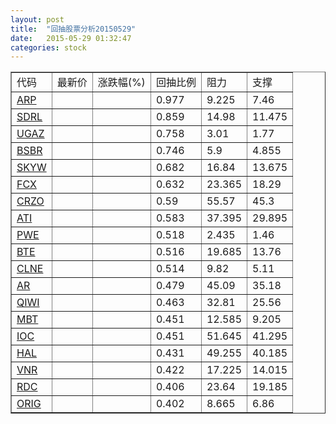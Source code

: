 ```yaml
---
layout: post
title:  "回抽股票分析20150529"
date:   2015-05-29 01:32:47
categories: stock
---
```

<script type="text/javascript">
var stockList = []
stockList.push('gb_arp');
stockList.push('gb_sdrl');
stockList.push('gb_ugaz');
stockList.push('gb_bsbr');
stockList.push('gb_skyw');
stockList.push('gb_fcx');
stockList.push('gb_crzo');
stockList.push('gb_ati');
stockList.push('gb_pwe');
stockList.push('gb_bte');
stockList.push('gb_clne');
stockList.push('gb_ar');
stockList.push('gb_qiwi');
stockList.push('gb_mbt');
stockList.push('gb_ioc');
stockList.push('gb_hal');
stockList.push('gb_vnr');
stockList.push('gb_rdc');
stockList.push('gb_orig');
</script>
<table border="1">
 <tr>
 <td>代码</td>
 <td>最新价</td>
 <td>涨跌幅(%)</td>
 <td>回抽比例</td>
 <td>阻力</td>
 <td>支撑</td>
</tr>
  <tr id="arp">
  <td><a href="http://stock.finance.sina.com.cn/usstock/quotes/ARP.html" target="_blank">ARP</a></td><td></td><td></td><td>0.977</td><td>9.225</td><td>7.46</td></tr>
  <tr id="sdrl">
  <td><a href="http://stock.finance.sina.com.cn/usstock/quotes/SDRL.html" target="_blank">SDRL</a></td><td></td><td></td><td>0.859</td><td>14.98</td><td>11.475</td></tr>
  <tr id="ugaz">
  <td><a href="http://stock.finance.sina.com.cn/usstock/quotes/UGAZ.html" target="_blank">UGAZ</a></td><td></td><td></td><td>0.758</td><td>3.01</td><td>1.77</td></tr>
  <tr id="bsbr">
  <td><a href="http://stock.finance.sina.com.cn/usstock/quotes/BSBR.html" target="_blank">BSBR</a></td><td></td><td></td><td>0.746</td><td>5.9</td><td>4.855</td></tr>
  <tr id="skyw">
  <td><a href="http://stock.finance.sina.com.cn/usstock/quotes/SKYW.html" target="_blank">SKYW</a></td><td></td><td></td><td>0.682</td><td>16.84</td><td>13.675</td></tr>
  <tr id="fcx">
  <td><a href="http://stock.finance.sina.com.cn/usstock/quotes/FCX.html" target="_blank">FCX</a></td><td></td><td></td><td>0.632</td><td>23.365</td><td>18.29</td></tr>
  <tr id="crzo">
  <td><a href="http://stock.finance.sina.com.cn/usstock/quotes/CRZO.html" target="_blank">CRZO</a></td><td></td><td></td><td>0.59</td><td>55.57</td><td>45.3</td></tr>
  <tr id="ati">
  <td><a href="http://stock.finance.sina.com.cn/usstock/quotes/ATI.html" target="_blank">ATI</a></td><td></td><td></td><td>0.583</td><td>37.395</td><td>29.895</td></tr>
  <tr id="pwe">
  <td><a href="http://stock.finance.sina.com.cn/usstock/quotes/PWE.html" target="_blank">PWE</a></td><td></td><td></td><td>0.518</td><td>2.435</td><td>1.46</td></tr>
  <tr id="bte">
  <td><a href="http://stock.finance.sina.com.cn/usstock/quotes/BTE.html" target="_blank">BTE</a></td><td></td><td></td><td>0.516</td><td>19.685</td><td>13.76</td></tr>
  <tr id="clne">
  <td><a href="http://stock.finance.sina.com.cn/usstock/quotes/CLNE.html" target="_blank">CLNE</a></td><td></td><td></td><td>0.514</td><td>9.82</td><td>5.11</td></tr>
  <tr id="ar">
  <td><a href="http://stock.finance.sina.com.cn/usstock/quotes/AR.html" target="_blank">AR</a></td><td></td><td></td><td>0.479</td><td>45.09</td><td>35.18</td></tr>
  <tr id="qiwi">
  <td><a href="http://stock.finance.sina.com.cn/usstock/quotes/QIWI.html" target="_blank">QIWI</a></td><td></td><td></td><td>0.463</td><td>32.81</td><td>25.56</td></tr>
  <tr id="mbt">
  <td><a href="http://stock.finance.sina.com.cn/usstock/quotes/MBT.html" target="_blank">MBT</a></td><td></td><td></td><td>0.451</td><td>12.585</td><td>9.205</td></tr>
  <tr id="ioc">
  <td><a href="http://stock.finance.sina.com.cn/usstock/quotes/IOC.html" target="_blank">IOC</a></td><td></td><td></td><td>0.451</td><td>51.645</td><td>41.295</td></tr>
  <tr id="hal">
  <td><a href="http://stock.finance.sina.com.cn/usstock/quotes/HAL.html" target="_blank">HAL</a></td><td></td><td></td><td>0.431</td><td>49.255</td><td>40.185</td></tr>
  <tr id="vnr">
  <td><a href="http://stock.finance.sina.com.cn/usstock/quotes/VNR.html" target="_blank">VNR</a></td><td></td><td></td><td>0.422</td><td>17.225</td><td>14.015</td></tr>
  <tr id="rdc">
  <td><a href="http://stock.finance.sina.com.cn/usstock/quotes/RDC.html" target="_blank">RDC</a></td><td></td><td></td><td>0.406</td><td>23.64</td><td>19.185</td></tr>
  <tr id="orig">
  <td><a href="http://stock.finance.sina.com.cn/usstock/quotes/ORIG.html" target="_blank">ORIG</a></td><td></td><td></td><td>0.402</td><td>8.665</td><td>6.86</td></tr>
</table>
